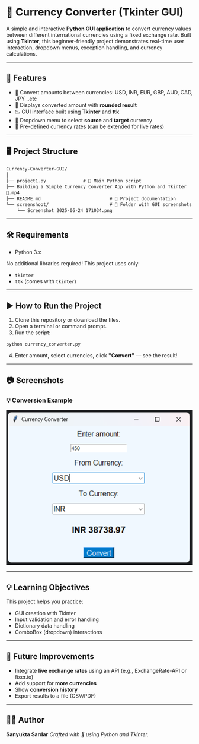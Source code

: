 # 💱 Currency Converter (Tkinter GUI)

A simple and interactive **Python GUI application** to convert currency values between different international currencies using a fixed exchange rate. Built using **Tkinter**, this beginner-friendly project demonstrates real-time user interaction, dropdown menus, exception handling, and currency calculations.

---

## 📌 Features

* 🎯 Convert amounts between currencies: USD, INR, EUR, GBP, AUD, CAD, JPY ..etc
* 🧮 Displays converted amount with **rounded result**
* 📉 GUI interface built using **Tkinter** and **ttk**
* 🔽 Dropdown menu to select **source** and **target** currency
* 🔁 Pre-defined currency rates (can be extended for live rates)

---

## 🖥️ Project Structure

```
Currency-Converter-GUI/
│
├── project1.py              # 🧠 Main Python script
├── Building a Simple Currency Converter App with Python and Tkinter 💱.mp4
├── README.md                          # 📘 Project documentation
└── screenshoot/                       # 📸 Folder with GUI screenshots
    └── Screenshot 2025-06-24 171034.png
```

---

## 🛠 Requirements

* Python 3.x

No additional libraries required! This project uses only:

* `tkinter`
* `ttk` (comes with `tkinter`)

---

## ▶️ How to Run the Project

1. Clone this repository or download the files.
2. Open a terminal or command prompt.
3. Run the script:

```bash
python currency_converter.py
```

4. Enter amount, select currencies, click **"Convert"** — see the result!

---

## 📷 Screenshots

### 💡 Conversion Example

![Conversion Result](https://github.com/SanyuktaSardar/Python-Project/blob/main/project1/screenshoot/Screenshot%202025-06-24%20171034.png)

---

## 💡 Learning Objectives

This project helps you practice:

* GUI creation with Tkinter
* Input validation and error handling
* Dictionary data handling
* ComboBox (dropdown) interactions

---

## 🚀 Future Improvements

* Integrate **live exchange rates** using an API (e.g., ExchangeRate-API or fixer.io)
* Add support for **more currencies**
* Show **conversion history**
* Export results to a file (CSV/PDF)

---

## 🙋‍♀️ Author

**Sanyukta Sardar**
*Crafted with 💙 using Python and Tkinter.*

